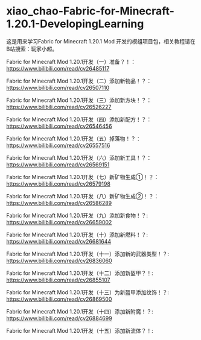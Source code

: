 # xiao_chao-Fabric-for-Minecraft-1.20.1-DevelopingLearning
这是用来学习Fabric for Minecraft 1.20.1 Mod 开发的模组项目包，相关教程请在B站搜索：玩家小超。

Fabric for Minecraft Mod 1.20.1开发（一）准备？！：https://www.bilibili.com/read/cv26485117

Fabric for Minecraft Mod 1.20.1开发（二）添加新物品！？：https://www.bilibili.com/read/cv26507110

Fabric for Minecraft Mod 1.20.1开发（三）添加新方块！？：https://www.bilibili.com/read/cv26526227

Fabric for Minecraft Mod 1.20.1开发（四）添加新配方！？：https://www.bilibili.com/read/cv26546456

Fabric for Minecraft Mod 1.20.1开发（五）掉落物！？：https://www.bilibili.com/read/cv26557516

Fabric for Minecraft Mod 1.20.1开发（六）添加新工具！？：https://www.bilibili.com/read/cv26569151

Fabric for Minecraft Mod 1.20.1开发（七）新矿物生成①！？：https://www.bilibili.com/read/cv26579198

Fabric for Minecraft Mod 1.20.1开发（八）新矿物生成②！？：https://www.bilibili.com/read/cv26586289

Fabric for Minecraft Mod 1.20.1开发（九）添加新食物！？: https://www.bilibili.com/read/cv26659002

Fabric for Minecraft Mod 1.20.1开发（十）添加新燃料！？: https://www.bilibili.com/read/cv26681644

Fabric for Minecraft Mod 1.20.1开发（十一）添加新的武器类型！？: https://www.bilibili.com/read/cv26836060

Fabric for Minecraft Mod 1.20.1开发（十二）添加新盔甲？！: https://www.bilibili.com/read/cv26855107

Fabric for Minecraft Mod 1.20.1开发（十三）为新盔甲添加纹饰！？: https://www.bilibili.com/read/cv26869500

Fabric for Minecraft Mod 1.20.1开发（十四）添加新附魔！？: https://www.bilibili.com/read/cv26884699

Fabric for Minecraft Mod 1.20.1开发（十五）添加新流体？！: 